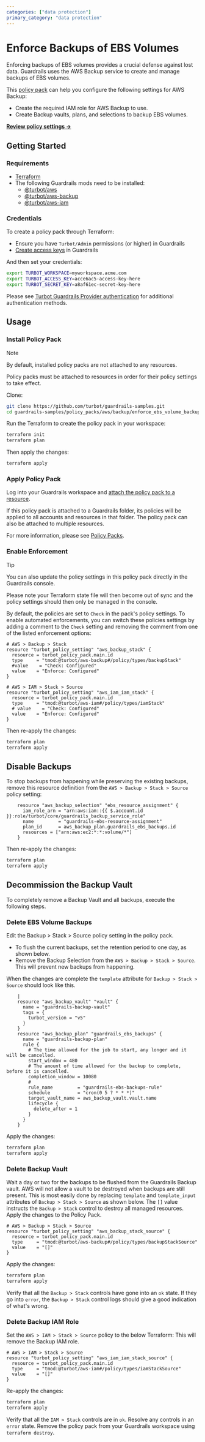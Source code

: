```yaml
---
categories: ["data protection"]
primary_category: "data protection"
---
```


# Enforce Backups of EBS Volumes

Enforcing backups of EBS volumes provides a crucial defense against lost data. Guardrails uses the AWS Backup service to create and manage backups of EBS volumes. 

This [policy pack](https://turbot.com/guardrails/docs/concepts/policy-packs) can help you configure the following settings for AWS Backup: 
- Create the required IAM role for AWS Backup to use.
- Create Backup vaults, plans, and selections to backup EBS volumes.

**[Review policy settings →](https://hub.guardrails.turbot.com/policy-packs/aws_backup_enforce_ebs_volume_backups/settings)**

## Getting Started

### Requirements

- [Terraform](https://developer.hashicorp.com/terraform/install)
- The following Guardrails mods need to be installed:
  - [@turbot/aws](https://hub.guardrails.turbot.com/mods/aws/mods/aws)
  - [@turbot/aws-backup](https://hub.guardrails.turbot.com/mods/aws/mods/aws-backup)
  - [@turbot/aws-iam](https://hub.guardrails.turbot.com/mods/aws/mods/aws-iam)

### Credentials

To create a policy pack through Terraform:

- Ensure you have `Turbot/Admin` permissions (or higher) in Guardrails
- [Create access keys](https://turbot.com/guardrails/docs/guides/iam/access-keys#generate-a-new-guardrails-api-access-key) in Guardrails

And then set your credentials:

```sh
export TURBOT_WORKSPACE=myworkspace.acme.com
export TURBOT_ACCESS_KEY=acce6ac5-access-key-here
export TURBOT_SECRET_KEY=a8af61ec-secret-key-here
```

Please see [Turbot Guardrails Provider authentication](https://registry.terraform.io/providers/turbot/turbot/latest/docs#authentication) for additional authentication methods.

## Usage

### Install Policy Pack

> [!NOTE]
> By default, installed policy packs are not attached to any resources.
>
> Policy packs must be attached to resources in order for their policy settings to take effect.

Clone:

```sh
git clone https://github.com/turbot/guardrails-samples.git
cd guardrails-samples/policy_packs/aws/backup/enforce_ebs_volume_backups
```

Run the Terraform to create the policy pack in your workspace:

```sh
terraform init
terraform plan
```

Then apply the changes:

```sh
terraform apply
```

### Apply Policy Pack

Log into your Guardrails workspace and [attach the policy pack to a resource](https://turbot.com/guardrails/docs/guides/policy-packs#attach-a-policy-pack-to-a-resource).

If this policy pack is attached to a Guardrails folder, its policies will be applied to all accounts and resources in that folder. The policy pack can also be attached to multiple resources.

For more information, please see [Policy Packs](https://turbot.com/guardrails/docs/concepts/policy-packs).

### Enable Enforcement

> [!TIP]
> You can also update the policy settings in this policy pack directly in the Guardrails console.
>
> Please note your Terraform state file will then become out of sync and the policy settings should then only be managed in the console.

By default, the policies are set to `Check` in the pack's policy settings. To enable automated enforcements, you can switch these policies settings by adding a comment to the `Check` setting and removing the comment from one of the listed enforcement options:

```hcl
# AWS > Backup > Stack
resource "turbot_policy_setting" "aws_backup_stack" {
  resource = turbot_policy_pack.main.id
  type     = "tmod:@turbot/aws-backup#/policy/types/backupStack"
  #value    = "Check: Configured"
  value    = "Enforce: Configured"
}

# AWS > IAM > Stack > Source
resource "turbot_policy_setting" "aws_iam_iam_stack" {
  resource = turbot_policy_pack.main.id
  type     = "tmod:@turbot/aws-iam#/policy/types/iamStack"
  # value    = "Check: Configured"
  value    = "Enforce: Configured"
}
```

Then re-apply the changes:

```sh
terraform plan
terraform apply
```

## Disable Backups

To stop backups from happening while preserving the existing backups, remove this resource definition from the `AWS > Backup > Stack > Source` policy setting:
```hcl
    resource "aws_backup_selection" "ebs_resource_assignment" {
      iam_role_arn = "arn:aws:iam::{{ $.account.id }}:role/turbot/core/guardrails_backup_service_role"
      name         = "guardrails-ebs-resource-assignment"
      plan_id      = aws_backup_plan.guardrails_ebs_backups.id
      resources = ["arn:aws:ec2:*:*:volume/*"]
    }
```
Then re-apply the changes:

```sh
terraform plan
terraform apply
````

## Decommission the Backup Vault
To completely remove a Backup Vault and all backups, execute the following steps.

### Delete EBS Volume Backups
 Edit the Backup > Stack > Source policy setting in the policy pack.
  - To flush the current backups, set the retention period to one day, as shown below. 
  - Remove the Backup Selection from the `AWS > Backup > Stack > Source`.  This will prevent new backups from happening.

When the changes are complete the `template` attribute for `Backup > Stack > Source` should look like this. 
```hcl
    |
    resource "aws_backup_vault" "vault" {
      name = "guardrails-backup-vault"
      tags = {
        turbot_version = "v5"
      }
    }
    resource "aws_backup_plan" "guardrails_ebs_backups" {
      name = "guardrails-backup-plan"
      rule {
        # The time allowed for the job to start, any longer and it will be cancelled.
        start_window = 480
        # The amount of time allowed for the backup to complete, before it is cancelled.
        completion_window = 10080
        #
        rule_name         = "guardrails-ebs-backups-rule"
        schedule          = "cron(0 5 ? * * *)"
        target_vault_name = aws_backup_vault.vault.name
        lifecycle {
          delete_after = 1
        }
      }
    }
```

Apply the changes:

```sh
terraform plan
terraform apply
````

### Delete Backup Vault
Wait a day or two for the backups to be flushed from the Guardrails Backup vault.  AWS will not allow a vault to be destroyed when backups are still present. 
This is most easily done by replacing `template` and `template_input` attributes of `Backup > Stack > Source` as shown below. The `[]` value instructs the `Backup > Stack` control to destroy all managed resources. Apply the changes to the Policy Pack.
```hcl
# AWS > Backup > Stack > Source
resource "turbot_policy_setting" "aws_backup_stack_source" {
  resource = turbot_policy_pack.main.id
  type     = "tmod:@turbot/aws-backup#/policy/types/backupStackSource"
  value    = "[]"  
}
```
Apply the changes:

```sh
terraform plan
terraform apply
````
Verify that all the `Backup > Stack` controls have gone into an `ok` state.  If they go into `error`, the `Backup > Stack` control logs should give a good indication of what's wrong.

### Delete Backup IAM Role
Set the `AWS > IAM > Stack > Source` policy to the below Terraform:  This will remove the Backup IAM role.
```hcl
# AWS > IAM > Stack > Source
resource "turbot_policy_setting" "aws_iam_iam_stack_source" {
  resource = turbot_policy_pack.main.id
  type     = "tmod:@turbot/aws-iam#/policy/types/iamStackSource"
  value    = "[]"
}
```
Re-apply the changes:

```sh
terraform plan
terraform apply
````
 
Verify that all the `IAM > Stack` controls are in `ok`.  Resolve any controls in an `error` state. 
Remove the policy pack from your Guardrails workspace using `terraform destroy`. 